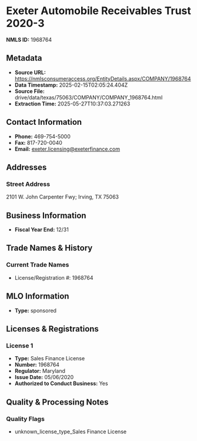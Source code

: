 # Exeter Automobile Receivables Trust 2020-3

**NMLS ID:** 1968764

## Metadata
- **Source URL:** https://nmlsconsumeraccess.org/EntityDetails.aspx/COMPANY/1968764
- **Data Timestamp:** 2025-02-15T02:05:24.404Z
- **Source File:** drive/data/texas/75063/COMPANY/COMPANY_1968764.html
- **Extraction Time:** 2025-05-27T10:37:03.271263

## Contact Information
- **Phone:** 469-754-5000
- **Fax:** 817-720-0040
- **Email:** exeter.licensing@exeterfinance.com

## Addresses
### Street Address
2101 W. John Carpenter Fwy; Irving, TX 75063

## Business Information
- **Fiscal Year End:** 12/31

## Trade Names & History
### Current Trade Names
- License/Registration #: 1968764

## MLO Information
- **Type:** sponsored

## Licenses & Registrations

### License 1
- **Type:** Sales Finance License
- **Number:** 1968764
- **Regulator:** Maryland
- **Issue Date:** 05/06/2020
- **Authorized to Conduct Business:** Yes

## Quality & Processing Notes
### Quality Flags
- unknown_license_type_Sales Finance License
